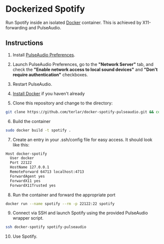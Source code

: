 # Dockerized Spotify

Run Spotify inside an isolated [Docker](http://www.docker.io) container. This is achieved by X11-forwarding and PulseAudio.

## Instructions

1. Install [PulseAudio Preferences](http://freedesktop.org/software/pulseaudio/paprefs/).

2. Launch PulseAudio Preferences, go to the **"Network Server"** tab, and check the **"Enable network access to local sound devices"** and **"Don't require authentication"** checkboxes.

3. Restart PulseAudio.

4. [Install Docker](http://docs.docker.io/en/latest/installation/) if you haven't already

5. Clone this repository and change to the directory:

  ```sh
  git clone https://github.com/terlar/docker-spotify-pulseaudio.git && cd docker-spotify-pulseaudio
  ```

6. Build the container

  ```sh
  sudo docker build -t spotify .
  ```

7. Create an entry in your .ssh/config file for easy access. It should look like this:

  ```sh
  Host docker-spotify
    User docker
    Port 22122
    HostName 127.0.0.1
    RemoteForward 64713 localhost:4713
    ForwardAgent yes
    ForwardX11 yes
    ForwardX11Trusted yes
  ```

8. Run the container and forward the appropriate port

  ```sh
  docker run --name spotify --rm -p 22122:22 spotify
  ```

9. Connect via SSH and launch Spotify using the provided PulseAudio wrapper script.

  ```sh
  ssh docker-spotify spotify-pulseaudio
  ```

10. Use Spotify.
